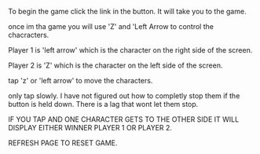 <!---
title: JavaScript Racer
type: lab
creator:
    name: REMY P

--->

To begin the game click the link in the button. It will take you to the game.

once im tha game you will use 'Z' and 'Left Arrow to control the chacracters.

Player 1 is 'left arrow' which is the character on the right side of the screen.

Player 2 is 'Z' which is the character on the left side of the screen.

tap 'z' or 'left arrow' to move the characters.

only tap slowly. I have not figured out how to completly stop them if the button is held down. There is a lag that wont let them stop.

IF YOU TAP AND ONE CHARACTER GETS TO THE OTHER SIDE IT WILL DISPLAY EITHER WINNER PLAYER 1 OR PLAYER 2.

REFRESH PAGE TO RESET GAME.

